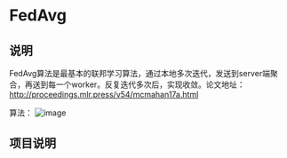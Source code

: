 # FedAvg

## 说明

FedAvg算法是最基本的联邦学习算法，通过本地多次迭代，发送到server端聚合，再送到每一个worker。反复迭代多次后，实现收敛。论文地址：http://proceedings.mlr.press/v54/mcmahan17a.html

算法：
![image](https://user-images.githubusercontent.com/86142265/165031369-4f04810a-14d2-4eac-a3c7-ac84fafbbcc6.png)

## 项目说明


